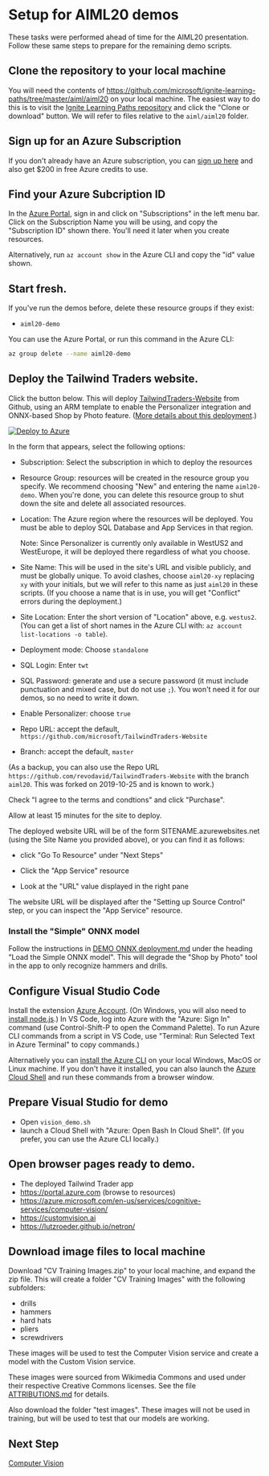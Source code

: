# Setup for AIML20 demos

These tasks were performed ahead of time for the AIML20 presentation. Follow
these same steps to prepare for the remaining demo scripts.

## Clone the repository to your local machine

You will need the contents of https://github.com/microsoft/ignite-learning-paths/tree/master/aiml/aiml20 on your local machine. The easiest way to do this is to visit the [Ignite Learning Paths repository](https://github.com/microsoft/ignite-learning-paths) and click the "Clone or download" button. We will refer to files relative to the `aiml/aiml20` folder.

## Sign up for an Azure Subscription

If you don't already have an Azure subscription, you can [sign up
here](https://azure.microsoft.com/free/?WT.mc_id=msignitethetour2019-github-aiml20)
and also get $200 in free Azure credits to use. 

## Find your Azure Subcription ID

In the [Azure Portal](https://portal.azure.com), sign in and click on
"Subscriptions" in the left menu bar. Click on the Subscription Name you will be
using, and copy the "Subscription ID" shown there. You'll need it later when you
create resources.

Alternatively, run `az account show` in the Azure CLI and copy the "id" value
shown.

## Start fresh.

 If you've run the demos before, delete these resource groups if they exist:
 
 - `aiml20-demo`

 You can use the Azure Portal, or run this command in the Azure CLI:

 ```sh
 az group delete --name aiml20-demo
 ```

## Deploy the Tailwind Traders website.

Click the button below. This will deploy
[TailwindTraders-Website](https://github.com/Microsoft/TailwindTraders-Website)
from Github, using an ARM
template
to enable the Personalizer integration and ONNX-based Shop by Photo feature. ([More details about this deployment](https://github.com/microsoft/TailwindTraders-Website/blob/master/Source/Tailwind.Traders.Web/Standalone/README.md).)

[![Deploy to Azure](https://azuredeploy.net/deploybutton.svg)](https://portal.azure.com/?feature.customportal=false#create/Microsoft.Template/uri/https%3A%2F%2Fraw.githubusercontent.com%2FMicrosoft%2FTailwindTraders-Website%2Fmaster%2Fazuredeploy.json)

In the form that appears, select the following options:

* Subscription: Select the subscription in which to deploy the resources

* Resource Group: resources will be created in the resource group you specify.
  We recommend choosing "New" and entering the name `aiml20-demo`. When
  you're done, you can delete this resource group to shut down the site and
  delete all associated resources.

* Location: The Azure region where the resources will be deployed. You must
  be able to deploy SQL Database and App Services in that region. 

  Note: Since Personalizer is currently only available in WestUS2 and WestEurope, it will be deployed there regardless of what you choose.

* Site Name: This will be used in the site's URL and visible publicly, and must
  be globally unique. To avoid clashes, choose `aiml20-xy` replacing `xy` with your initials, but we will refer to this name as just `aiml20` in these scripts. (If you
  choose a name that is in use, you will get "Conflict" errors during the
  deployment.)

* Site Location: Enter the short version of "Location" above, e.g. `westus2`.
  (You can get a list of short names in the Azure CLI with: `az account
  list-locations -o table`).

* Deployment mode: Choose `standalone`

* SQL Login: Enter `twt`

* SQL Password: generate and use a secure password (it must include punctuation
  and mixed case, but do not use `;`). You won't need it for our demos, so no
  need to write it down.

* Enable Personalizer: choose `true`

* Repo URL: accept the default, `https://github.com/microsoft/TailwindTraders-Website`

* Branch: accept the default, `master`

(As a backup, you can also use the Repo URL
`https://github.com/revodavid/TailwindTraders-Website` with the branch `aiml20`.
This was forked on 2019-10-25 and is known to work.)

Check "I agree to the terms and condtions" and click "Purchase".

Allow at least 15 minutes for the site to deploy. 

The deployed website URL will be of the form SITENAME.azurewebsites.net (using the Site Name you provided above), or you can find it as follows:

* click "Go To Resource" under "Next Steps"

* Click the "App Service" resource

* Look at the "URL" value displayed in the right pane

The website URL will be displayed after the "Setting up Source Control" step, or you can inspect the "App Service" resource.

### Install the "Simple" ONNX model

Follow the instructions in [DEMO ONNX deployment.md](DEMO%20ONNX%20deployment.md#load-the-simple-onnx-model) under the heading "Load the Simple ONNX model". This will degrade the "Shop by Photo" tool in the app to only recognize hammers and drills.

## Configure Visual Studio Code

Install the extension [Azure
Account](https://marketplace.visualstudio.com/items?itemName=ms-vscode.azure-account).
(On Windows, you will also need to [install node.js](https://nodejs.org/).) In VS Code, log
into Azure with the "Azure: Sign In" command (use Control-Shift-P to open the
Command Palette). To run Azure CLI commands from a script in VS Code, use
"Terminal: Run Selected Text in Azure Terminal" to copy commands.)

Alternatively you can [install the Azure
CLI](https://docs.microsoft.com/en-us/cli/azure/install-azure-cli?view=azure-cli-latest&WT.mc_id=https://docs.microsoft.com/cli/azure/install-azure-cli?view=azure-cli-latest&WT.mc_id=msignitethetour2019-github-aiml20)
on your local Windows, MacOS or Linux machine. If you don't have it installed,
you can also launch the [Azure Cloud
Shell](https://docs.microsoft.com/en-us/azure/cloud-shell/overview?WT.mc_id=msignitethetour2019-github-aiml20)
and run these commands from a browser window. 

## Prepare Visual Studio for demo

- Open `vision_demo.sh`
- launch a Cloud Shell with "Azure: Open Bash In Cloud Shell". (If you prefer, you can use the Azure CLI locally.)   

## Open browser pages ready to demo.

* The deployed Tailwind Trader app 
* https://portal.azure.com (browse to resources)  
* https://azure.microsoft.com/en-us/services/cognitive-services/computer-vision/
* https://customvision.ai
* https://lutzroeder.github.io/netron/

## Download image files to local machine

Download "CV Training Images.zip" to your local machine, and expand the zip
file. This will create a folder "CV Training Images" with the following
subfolders:

* drills
* hammers
* hard hats
* pliers
* screwdrivers

These images will be used to test the Computer Vision service and create a model
with the Custom Vision service.

These images were sourced from Wikimedia Commons and used under their respective
Creative Commons licenses. See the file [ATTRIBUTIONS.md](Attributions.md) for
details.

Also download the folder "test images". These images will not be used in
training, but will be used to test that our models are working.

## Next Step

[Computer Vision](DEMO%20Computer%20Vision.md)